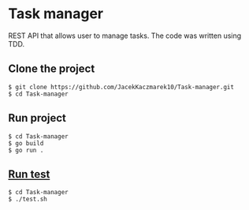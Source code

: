 # Task manager

REST API that allows user to manage tasks. The code was written using TDD.

## Clone the project

```
$ git clone https://github.com/JacekKaczmarek10/Task-manager.git
$ cd Task-manager
```

## Run project

```
$ cd Task-manager
$ go build
$ go run .
```


## [Run test](test/)

```
$ cd Task-manager
$ ./test.sh
```

